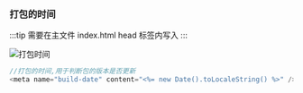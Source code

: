 ### 打包的时间

:::tip
需要在主文件 index.html head 标签内写入
:::

![打包时间](/assets/md-imgs/build_date.png)

```js
//打包的时间,用于判断包的版本是否更新
<meta name="build-date" content="<%= new Date().toLocaleString() %>" />
```

